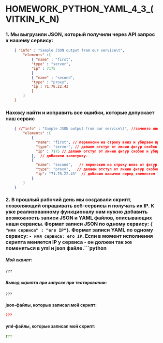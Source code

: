 # HOMEWORK_PYTHON_YAML_4_3_(VITKIN_K_N)

### 1. Мы выгрузили JSON, который получили через API запрос к нашему сервису:
```json
    { "info" : "Sample JSON output from our service\t",
        "elements" :[
            { "name" : "first",
            "type" : "server",
            "ip" : 7175 
            }
            { "name" : "second",
            "type" : "proxy",
            "ip : 71.78.22.43 
            }
        ]
    }
```
### Нахожу найти и исправить все ошибки, которые допускает наш сервис
```json
    { //"info" : "Sample JSON output from our service\t", //зачемто инфа вложенна в файл-закоментируем её (хотя можно и оставить, но без \t)
        "elements" :[
            {
              "name": "first", // переносим на строку вниз и убираем пробел после "name"
              "type": "server", // делаем отступ от линии фигур скобок и убираем пробел после "type"
              "ip" : 7175 // делаем отступ от линии фигур скобок и убираем пробел после "ip"
            },  // добавили запятушку.
            {
              "name": "second",   // переносим на строку вниз от фигур скобок и убираем пробел после "name"
              "type": "proxy",   // делаем отступ от линии фигур скобок и убираем пробел после "type"
              "ip": "71.78.22.43"  // добавил кавычки перед элементом "ip"  и адресс, так как не число
            }
        ]
    }
```

### 2. В прошлый рабочий день мы создавали скрипт, позволяющий опрашивать веб-сервисы и получать их IP. К уже реализованному функционалу нам нужно добавить возможность записи JSON и YAML файлов, описывающих наши сервисы. Формат записи JSON по одному сервису: `{ "имя сервиса" : "его IP"}`. Формат записи YAML по одному сервису: `- имя сервиса: его IP`. Если в момент исполнения скрипта меняется IP у сервиса - он должен так же поменяться в yml и json файле.```python


##### Мой скрипт:
```python
???
```
##### Вывод скрипта при запуске при тестировании:
```
???
```
#### json-файлы, которые записал мой скрипт:
```json
???
```
#### yml-файлы, которые записал мой скрипт:
```yaml
???
```


